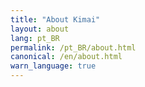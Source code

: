 ```yaml
---
title: "About Kimai"
layout: about
lang: pt_BR
permalink: /pt_BR/about.html
canonical: /en/about.html
warn_language: true
---
```

